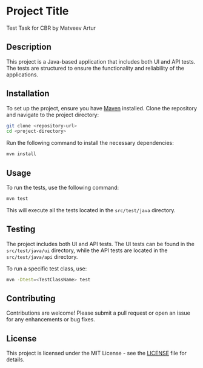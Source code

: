 # Project Title
Test Task for CBR by Matveev Artur

## Description
This project is a Java-based application that includes both UI and API tests. The tests are structured to ensure the functionality and reliability of the applications.

## Installation
To set up the project, ensure you have [Maven](https://maven.apache.org/install.html) installed. Clone the repository and navigate to the project directory:

```bash
git clone <repository-url>
cd <project-directory>
```

Run the following command to install the necessary dependencies:

```bash
mvn install
```

## Usage
To run the tests, use the following command:

```bash
mvn test
```

This will execute all the tests located in the `src/test/java` directory.

## Testing
The project includes both UI and API tests. The UI tests can be found in the `src/test/java/ui` directory, while the API tests are located in the `src/test/java/api` directory. 

To run a specific test class, use:

```bash
mvn -Dtest=<TestClassName> test
```

## Contributing
Contributions are welcome! Please submit a pull request or open an issue for any enhancements or bug fixes.

## License
This project is licensed under the MIT License - see the [LICENSE](LICENSE) file for details.
